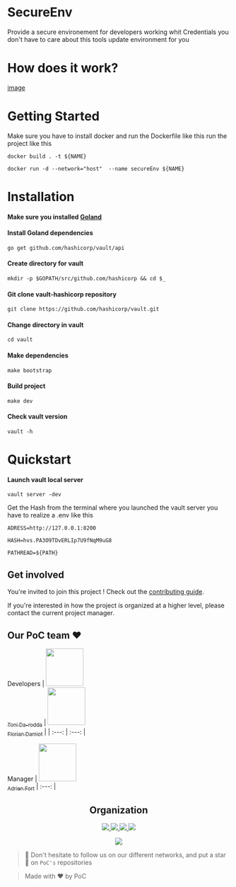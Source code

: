 # SecureEnv

Provide a secure environement for developers working whit Credentials you don't have to care about this tools update environment for you

# How does it work?

[image](./.github/1Vault-1611045210156.webp)

# Getting Started

Make sure you have to install docker and run the Dockerfile like this run the project like this
```
docker build . -t ${NAME}

docker run -d --network="host"  --name secureEnv ${NAME}
```

# Installation

#### Make sure you installed [Goland](https://go.dev/doc/install) <br />

#### Install Goland dependencies
```shell
go get github.com/hashicorp/vault/api
```
#### Create directory for vault
```shell
mkdir -p $GOPATH/src/github.com/hashicorp && cd $_
```

#### Git clone vault-hashicorp repository
```shell
git clone https://github.com/hashicorp/vault.git
```
#### Change directory in vault
```shell
cd vault
```
#### Make dependencies
```shell
make bootstrap
```

#### Build project
```shell
make dev
```
#### Check vault version
```shell
vault -h
```

# Quickstart

#### Launch vault local server
```shell
vault server -dev
```
Get the Hash from the terminal where you launched the vault server you have to realize a .env like this
```
ADRESS=http://127.0.0.1:8200

HASH=hvs.PA3O9TDvERLIp7U9fNqM9uG8

PATHREAD=${PATH}
```


## Get involved

You're invited to join this project ! Check out the [contributing guide](./CONTRIBUTING.md).

If you're interested in how the project is organized at a higher level, please contact the current project manager.

## Our PoC team :heart:

Developers
| [<img src="https://github.com/tonida-rodda.png?size=85" width=85><br><sub>Toni Da-rodda</sub>](https://github.com/tonida-rodda) | [<img src="https://github.com/florianepitech.png?size=85" width=85><br><sub>Florian Damiot</sub>](https://github.com/florianepitech) |
| :---: | :---: |

Manager
| [<img src="https://github.com/adrienfort.png?size=85" width=85><br><sub>Adrien Fort</sub>](https://github.com/adrienfort)
| :---: |

<h2 align=center>
Organization
</h2>

<p align='center'>
    <a href="https://www.linkedin.com/company/pocinnovation/mycompany/">
        <img src="https://img.shields.io/badge/LinkedIn-0077B5?style=for-the-badge&logo=linkedin&logoColor=white">
    </a>
    <a href="https://www.instagram.com/pocinnovation/">
        <img src="https://img.shields.io/badge/Instagram-E4405F?style=for-the-badge&logo=instagram&logoColor=white">
    </a>
    <a href="https://twitter.com/PoCInnovation">
        <img src="https://img.shields.io/badge/Twitter-1DA1F2?style=for-the-badge&logo=twitter&logoColor=white">
    </a>
    <a href="https://discord.com/invite/Yqq2ADGDS7">
        <img src="https://img.shields.io/badge/Discord-7289DA?style=for-the-badge&logo=discord&logoColor=white">
    </a>
</p>
<p align=center>
    <a href="https://www.poc-innovation.fr/">
        <img src="https://img.shields.io/badge/WebSite-1a2b6d?style=for-the-badge&logo=GitHub Sponsors&logoColor=white">
    </a>
</p>

> :rocket: Don't hesitate to follow us on our different networks, and put a star 🌟 on `PoC's` repositories

> Made with :heart: by PoC